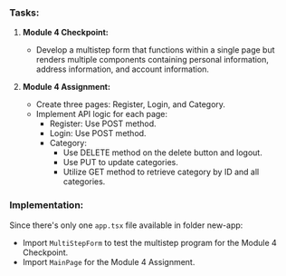 ### Tasks:

1. **Module 4 Checkpoint:**
   - Develop a multistep form that functions within a single page but renders multiple components containing personal information, address information, and account information.

2. **Module 4 Assignment:**
   - Create three pages: Register, Login, and Category.
   - Implement API logic for each page:
     - Register: Use POST method.
     - Login: Use POST method.
     - Category:
       - Use DELETE method on the delete button and logout.
       - Use PUT to update categories.
       - Utilize GET method to retrieve category by ID and all categories.

### Implementation:
Since there's only one `app.tsx` file available in folder new-app:
- Import `MultiStepForm` to test the multistep program for the Module 4 Checkpoint.
- Import `MainPage` for the Module 4 Assignment.